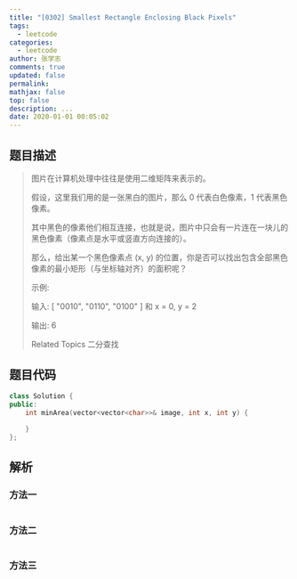 ```yaml
---
title: "[0302] Smallest Rectangle Enclosing Black Pixels"
tags:
  - leetcode
categories:
  - leetcode
author: 张学志
comments: true
updated: false
permalink:
mathjax: false
top: false
description: ...
date: 2020-01-01 00:05:02
---
```


## 题目描述

> 图片在计算机处理中往往是使用二维矩阵来表示的。 
> 
> 假设，这里我们用的是一张黑白的图片，那么 0 代表白色像素，1 代表黑色像素。 
> 
> 其中黑色的像素他们相互连接，也就是说，图片中只会有一片连在一块儿的黑色像素（像素点是水平或竖直方向连接的）。 
> 
> 那么，给出某一个黑色像素点 (x, y) 的位置，你是否可以找出包含全部黑色像素的最小矩形（与坐标轴对齐）的面积呢？ 
> 
> 
> 
> 示例: 
> 
> 输入:
> [
> "0010",
> "0110",
> "0100"
> ]
> 和 x = 0, y = 2
> 
> 输出: 6
> 
> 
> 
> Related Topics 二分查找

## 题目代码

```cpp
class Solution {
public:
    int minArea(vector<vector<char>>& image, int x, int y) {
        
    }
};
```

## 解析

### 方法一

```cpp

```

### 方法二

```cpp

```

### 方法三

```cpp

```

